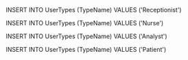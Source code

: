 INSERT INTO UserTypes (TypeName)
VALUES ('Receptionist')

INSERT INTO UserTypes (TypeName)
VALUES ('Nurse')

INSERT INTO UserTypes (TypeName)
VALUES ('Analyst')

INSERT INTO UserTypes (TypeName)
VALUES ('Patient')
